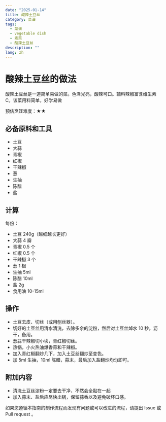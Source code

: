 ```yaml
---
date: "2025-01-14"
title: 酸辣土豆丝
category: 菜谱
tags:
  - 菜谱
  - vegetable dish
  - 素菜
  - 酸辣土豆丝
description: ""
lang: zh
---
```


# 酸辣土豆丝的做法

酸辣土豆丝是一道简单易做的菜。色泽光亮，酸辣可口。辅料辣椒富含维生素 C。该菜用料简单，好学易做

预估烹饪难度：★★

## 必备原料和工具

- 土豆
- 大蒜
- 青椒
- 红椒
- 干辣椒
- 葱
- 生抽
- 陈醋
- 盐

## 计算

每份：

- 土豆 240g（越细越长更好）
- 大蒜 4 瓣
- 青椒 0.5 个
- 红椒 0.5 个
- 干辣椒 3 个
- 葱 1 根
- 生抽 5ml
- 陈醋 10ml
- 盐 2g
- 食用油 10-15ml

## 操作

- 土豆去皮、切丝（或用刨丝器）。
- 切好的土豆丝用清水清洗，去除多余的淀粉，然后对土豆丝焯水 10 秒。沥干，备用。
- 葱蒜干辣椒切小块，青红椒切丝。
- 热锅，小火热油爆香蒜和干辣椒。
- 加入青红椒翻炒几下，加入土豆丝翻炒至变色。
- 加 5ml 生抽，10ml 陈醋，蒜末，最后加入盐翻炒均匀即可。

## 附加内容

- 清洗土豆丝淀粉一定要去干净，不然会全黏在一起
- 加入蒜末、盐后应尽快出锅，保留蒜香以及避免破坏口感。

如果您遵循本指南的制作流程而发现有问题或可以改进的流程，请提出 Issue 或 Pull request 。
